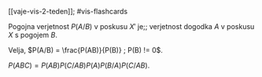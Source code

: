 [[vaje-vis-2-teden]]; #vis-flashcards 

Pogojna verjetnost $P(A/B)$ v poskusu $X'$ je;; verjetnost dogodka $A$ v poskusu $X$ s pogojem $B$.
<!--SR:!2024-11-03,15,290-->

Velja, $P(A/B) = \frac{P(AB)}{P(B)} ; P(B) != 0$.

$P(ABC) = P(AB)P(C/AB)P(A)P(B/A)P(C/AB)$.